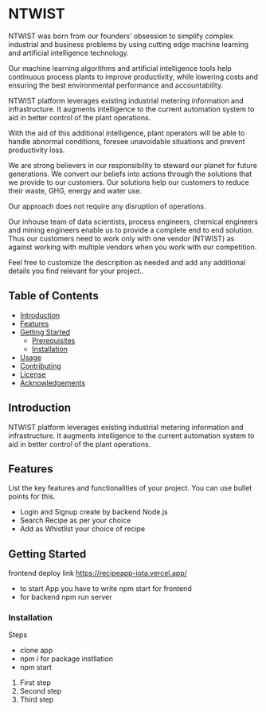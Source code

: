 
# NTWIST 

NTWIST was born from our founders’ obsession to simplify complex  industrial and business problems by using cutting edge machine learning and  artificial intelligence technology. 

Our machine learning algorithms and artificial intelligence tools help continuous process plants to improve productivity, while lowering costs and ensuring the best environmental performance and accountability. 

NTWIST platform leverages existing industrial metering information and infrastructure. It augments intelligence to the current automation system to aid in better control of the plant operations. 

With the aid of this additional intelligence, plant operators will be able to handle abnormal conditions, foresee unavoidable situations and prevent productivity loss. 

We are strong believers in our responsibility to steward our planet for future generations. We convert our beliefs into actions through the solutions that we provide to our customers. Our solutions help our customers to reduce their waste, GHG, energy and water use. 

Our approach does not require any disruption of operations. 

Our inhouse team of data scientists, process engineers, chemical engineers and mining engineers enable us to provide a complete end to end solution. Thus our customers need to work only with one vendor (NTWIST) as against working with multiple vendors when you work with our competition.

Feel free to customize the description as needed and add any additional details you find relevant for your project..

## Table of Contents

- [Introduction](#introduction)
- [Features](#features)
- [Getting Started](#getting-started)
  - [Prerequisites](#prerequisites)
  - [Installation](#installation)
- [Usage](#usage)
- [Contributing](#contributing)
- [License](#license)
- [Acknowledgements](#acknowledgements)

## Introduction

NTWIST platform leverages existing industrial metering information and infrastructure. It augments intelligence to the current automation system to aid in better control of the plant operations.

## Features

List the key features and functionalities of your project. You can use bullet points for this.

- Login and Signup create by backend Node.js
- Search Recipe as per your choice
- Add as Whistlist your choice of recipe 

## Getting Started
frontend deploy link 
https://recipeapp-iota.vercel.app/
- to start App you have to write npm start for frontend
- for backend npm run server


### Installation
Steps
- clone app
- npm i for package instllation
- npm start

1. First step
2. Second step
3. Third step


